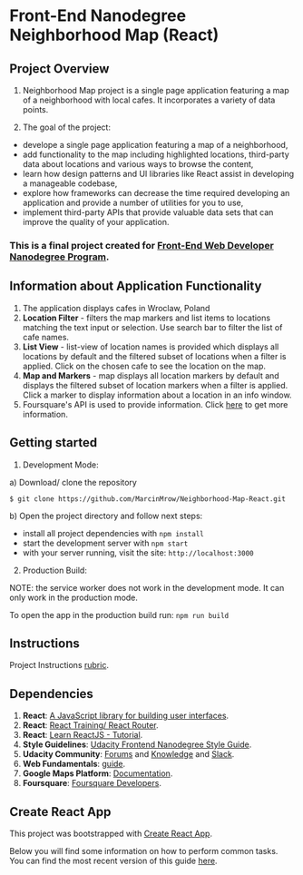 # Front-End Nanodegree Neighborhood Map (React)

## Project Overview

1. Neighborhood Map project is a single page application featuring a map of a neighborhood with local cafes. It incorporates a variety of data points.

2. The goal of the project:
* develope a single page application featuring a map of a neighborhood,
* add functionality to the map including highlighted locations, third-party data about locations and various ways to browse the content,
* learn how design patterns and UI libraries like React assist in developing a manageable codebase,
* explore how frameworks can decrease the time required developing an application and provide a number of utilities for you to use,
* implement third-party APIs that provide valuable data sets that can improve the quality of your application.

### This is a final project created for [**Front-End Web Developer Nanodegree Program**](https://eu.udacity.com/).

## Information about Application Functionality

1. The application displays cafes in Wroclaw, Poland
2. **Location Filter** - filters the map markers and list items to locations matching the text input or selection. Use search bar to filter the list of cafe names.
3. **List View** - list-view of location names is provided which displays all locations by default and the filtered subset of locations when a filter is applied. Click on the chosen cafe to see the location on the map.
4. **Map and Markers** - map displays all location markers by default and displays the filtered subset of location markers when a filter is applied. Click a marker to display information about a location in an info window.
5. Foursquare's API is used to provide information. Click [here](https://developer.foursquare.com/) to get more information.

## Getting started

1. Development Mode:

a) Download/ clone the repository 
```
$ git clone https://github.com/MarcinMrow/Neighborhood-Map-React.git
```
b) Open the project directory and follow next steps:

* install all project dependencies with `npm install`
* start the development server with `npm start`
* with your server running, visit the site: `http://localhost:3000`

2. Production Build:

NOTE: the service worker does not work in the development mode. It can only work in the production mode.

To open the app in the production build run: `npm run build`

## Instructions

Project Instructions [rubric](https://review.udacity.com/#!/rubrics/1351/view).

## Dependencies 

1. **React**: [A JavaScript library for building user interfaces](https://reactjs.org/).
2. **React**: [React Training/ React Router](https://reacttraining.com/react-router/).
3. **React**: [Learn ReactJS - Tutorial](https://www.tutorialspoint.com/reactjs/index.htm).
4. **Style Guidelines**: [Udacity Frontend Nanodegree Style Guide](http://udacity.github.io/frontend-nanodegree-styleguide/index.html).
5. **Udacity Community**: [Forums](https://discussions.udacity.com/) and [Knowledge](https://knowledge.udacity.com/) and [Slack](https://slack.com/).
6. **Web Fundamentals**: [guide](https://developers.google.com/web/fundamentals/).
7. **Google Maps Platform**: [Documentation](https://developers.google.com/maps/documentation/).
8. **Foursquare**: [Foursquare Developers](https://developer.foursquare.com/).

## Create React App 

This project was bootstrapped with [Create React App](https://github.com/facebookincubator/create-react-app).

Below you will find some information on how to perform common tasks.<br>
You can find the most recent version of this guide [here](https://github.com/facebookincubator/create-react-app/blob/master/packages/react-scripts/template/README.md).
